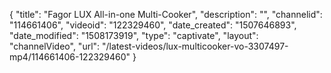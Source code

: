 {
    "title": "Fagor LUX All-in-one Multi-Cooker",
    "description": "",
    "channelid": "114661406",
    "videoid": "122329460",
    "date_created": "1507646893",
    "date_modified": "1508173919",
    "type": "captivate",
    "layout": "channelVideo",
    "url": "\/latest-videos\/lux-multicooker-vo-3307497-mp4\/114661406-122329460"
}